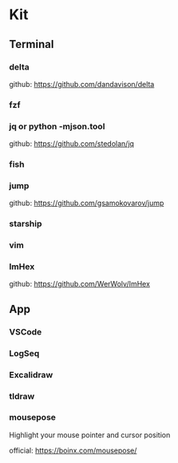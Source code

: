 # Kit

## Terminal

### delta

github: https://github.com/dandavison/delta

### fzf

### jq or python -mjson.tool

github: https://github.com/stedolan/jq

### fish

### jump

github: https://github.com/gsamokovarov/jump

### starship

### vim

### ImHex

github: https://github.com/WerWolv/ImHex

## App

### VSCode

### LogSeq

### Excalidraw

### tldraw

### mousepose

Highlight your mouse pointer and cursor position

official: https://boinx.com/mousepose/

